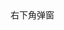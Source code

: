 <article class="demo">

<div id="a" class="demo-box">右下角弹窗</div>

<script>Demo.writeExamples({ '右下角弹窗': ' Dom.get("a").popup(5)' });</script></article>